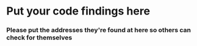 # Put your code findings here
### Please put the addresses they're found at here so others can check for themselves
